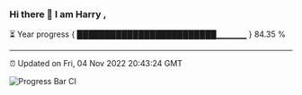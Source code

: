 ### Hi there 👋 I am Harry , 

⏳ Year progress { █████████████████████████▁▁▁▁▁ } 84.35 %

---

⏰ Updated on Fri, 04 Nov 2022 20:43:24 GMT

![Progress Bar CI](https://github.com/duykhang68/duykhang68/workflows/Progress%20Bar%20CI/badge.svg)
